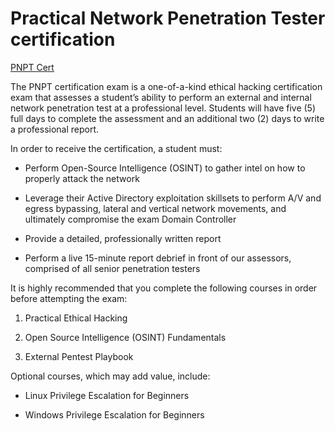 # Practical Network Penetration Tester certification

[PNPT Cert](https://certifications.tcm-sec.com/pnpt/)

The PNPT certification exam is a one-of-a-kind ethical hacking certification exam that 
assesses a student’s ability to perform an external and internal network penetration test at 
a professional level. Students will have five (5) full days to complete the assessment and 
an additional two (2) days to write a professional report.

In order to receive the certification, a student must:

- Perform Open-Source Intelligence (OSINT) to gather intel on how to properly attack the 
network

- Leverage their Active Directory exploitation skillsets to perform A/V and egress 
bypassing, lateral and vertical network movements, and ultimately compromise the exam Domain 
Controller

- Provide a detailed, professionally written report

- Perform a live 15-minute report debrief in front of our assessors, comprised of all senior 
penetration testers

It is highly recommended that you complete the following courses in order before attempting 
the exam:

1. Practical Ethical Hacking

2. Open Source Intelligence (OSINT) Fundamentals

3. External Pentest Playbook

Optional courses, which may add value, include:

- Linux Privilege Escalation for Beginners

- Windows Privilege Escalation for Beginners
